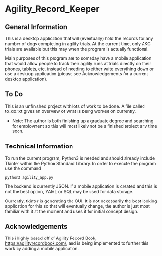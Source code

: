 # Agility_Record_Keeper

## General Information

This is a desktop application that will (eventually) hold the records for any number of dogs compteting in agility trials. At the current time, only AKC trials are available but this may when the program is actually functional. 

Main purposes of this program are to someday have a mobile application that would allow people to track their agility runs at trials directly on their phones, tablets, etc. instead of needing to either write everything down or use a desktop application (please see Acknowledgements for a current desktop application).

## To Do

This is an unfinished project with lots of work to be done. A file called to_do.txt gives an overview of what is being worked on currently. 

* Note: The author is both finishing up a graduate degree and searching for employment so this will most likely not be a finished project any time soon.


## Technical Information

To run the current program, Python3 is needed and should already include Tkinter within the Python Standard Library. In order to execute the program use the command
```
python3 agility_app.py
```

The backend is currently JSON. If a mobile application is created and this is not the best option, YAML or SQL may be used for data storage.

Currently, tkinter is generating the GUI. It is not necessarily the best looking application for this so that will eventually change, the author is just most familiar with it at the moment and uses it for initial concept design.

## Acknowledgements

This i highly based off of Agility Record Book, https://agilityrecordbook.com/, and is being implemented to further this work by adding a mobile application.
